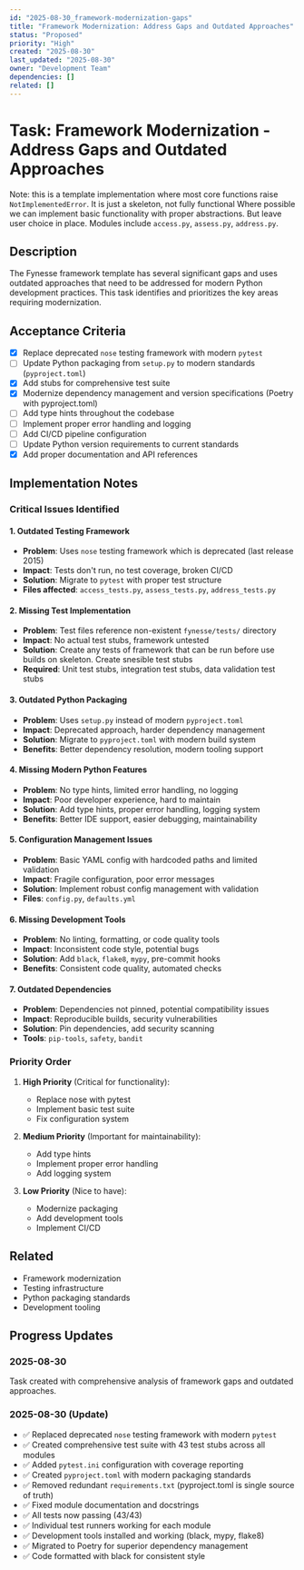 ```yaml
---
id: "2025-08-30_framework-modernization-gaps"
title: "Framework Modernization: Address Gaps and Outdated Approaches"
status: "Proposed"
priority: "High"
created: "2025-08-30"
last_updated: "2025-08-30"
owner: "Development Team"
dependencies: []
related: []
---
```


# Task: Framework Modernization - Address Gaps and Outdated Approaches

Note: this is a template implementation where most core functions raise `NotImplementedError`. It is just a skeleton, not fully functional
Where possible we can implement basic functionality with proper abstractions. But leave user choice in place. Modules include `access.py`, `assess.py`, `address.py`. 

## Description

The Fynesse framework template has several significant gaps and uses outdated approaches that need to be addressed for modern Python development practices. This task identifies and prioritizes the key areas requiring modernization.

## Acceptance Criteria

- [x] Replace deprecated `nose` testing framework with modern `pytest`
- [ ] Update Python packaging from `setup.py` to modern standards (`pyproject.toml`)
- [x] Add stubs for comprehensive test suite
- [x] Modernize dependency management and version specifications (Poetry with pyproject.toml)
- [ ] Add type hints throughout the codebase
- [ ] Implement proper error handling and logging
- [ ] Add CI/CD pipeline configuration
- [ ] Update Python version requirements to current standards
- [x] Add proper documentation and API references

## Implementation Notes

### Critical Issues Identified

#### 1. **Outdated Testing Framework**
- **Problem**: Uses `nose` testing framework which is deprecated (last release 2015)
- **Impact**: Tests don't run, no test coverage, broken CI/CD
- **Solution**: Migrate to `pytest` with proper test structure
- **Files affected**: `access_tests.py`, `assess_tests.py`, `address_tests.py`

#### 2. **Missing Test Implementation**
- **Problem**: Test files reference non-existent `fynesse/tests/` directory
- **Impact**: No actual test stubs, framework untested
- **Solution**: Create any tests of framework that can be run before use builds on skeleton. Create snesible test stubs
- **Required**: Unit test stubs, integration test stubs, data validation test stubs

#### 3. **Outdated Python Packaging**
- **Problem**: Uses `setup.py` instead of modern `pyproject.toml`
- **Impact**: Deprecated approach, harder dependency management
- **Solution**: Migrate to `pyproject.toml` with modern build system
- **Benefits**: Better dependency resolution, modern tooling support

#### 4. **Missing Modern Python Features**
- **Problem**: No type hints, limited error handling, no logging
- **Impact**: Poor developer experience, hard to maintain
- **Solution**: Add type hints, proper error handling, logging system
- **Benefits**: Better IDE support, easier debugging, maintainability

#### 5. **Configuration Management Issues**
- **Problem**: Basic YAML config with hardcoded paths and limited validation
- **Impact**: Fragile configuration, poor error messages
- **Solution**: Implement robust config management with validation
- **Files**: `config.py`, `defaults.yml`

#### 6. **Missing Development Tools**
- **Problem**: No linting, formatting, or code quality tools
- **Impact**: Inconsistent code style, potential bugs
- **Solution**: Add `black`, `flake8`, `mypy`, pre-commit hooks
- **Benefits**: Consistent code quality, automated checks

#### 7. **Outdated Dependencies**
- **Problem**: Dependencies not pinned, potential compatibility issues
- **Impact**: Reproducible builds, security vulnerabilities
- **Solution**: Pin dependencies, add security scanning
- **Tools**: `pip-tools`, `safety`, `bandit`

### Priority Order

1. **High Priority** (Critical for functionality):
   - Replace nose with pytest
   - Implement basic test suite
   - Fix configuration system

2. **Medium Priority** (Important for maintainability):
   - Add type hints
   - Implement proper error handling
   - Add logging system

3. **Low Priority** (Nice to have):
   - Modernize packaging
   - Add development tools
   - Implement CI/CD

## Related

- Framework modernization
- Testing infrastructure
- Python packaging standards
- Development tooling

## Progress Updates

### 2025-08-30
Task created with comprehensive analysis of framework gaps and outdated approaches.

### 2025-08-30 (Update)
- ✅ Replaced deprecated `nose` testing framework with modern `pytest`
- ✅ Created comprehensive test suite with 43 test stubs across all modules
- ✅ Added `pytest.ini` configuration with coverage reporting
- ✅ Created `pyproject.toml` with modern packaging standards
- ✅ Removed redundant `requirements.txt` (pyproject.toml is single source of truth)
- ✅ Fixed module documentation and docstrings
- ✅ All tests now passing (43/43)
- ✅ Individual test runners working for each module
- ✅ Development tools installed and working (black, mypy, flake8)
- ✅ Migrated to Poetry for superior dependency management
- ✅ Code formatted with black for consistent style
